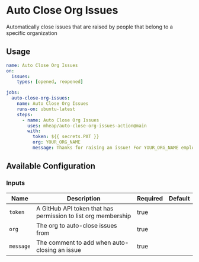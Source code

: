 # Auto Close Org Issues

Automatically close issues that are raised by people that belong to a specific organization

## Usage

```yaml
name: Auto Close Org Issues
on:
  issues:
    types: [opened, reopened]

jobs:
  auto-close-org-issues:
    name: Auto Close Org Issues
    runs-on: ubuntu-latest
    steps:
      - name: Auto Close Org Issues
        uses: mheap/auto-close-org-issues-action@main
        with:
          token: ${{ secrets.PAT }}
          org: YOUR_ORG_NAME
          message: Thanks for raising an issue! For YOUR_ORG_NAME employees, we track issues in the ABC Jira project
```

## Available Configuration

### Inputs

| Name      | Description                                                   | Required | Default |
| --------- | ------------------------------------------------------------- | -------- | ------- |
| `token`   | A GitHub API token that has permission to list org membership | true     |
| `org`     | The org to auto-close issues from                             | true     |
| `message` | The comment to add when auto-closing an issue                 | true     |
